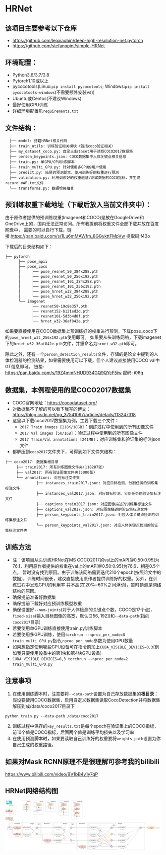 # HRNet

## 该项目主要参考以下仓库
* https://github.com/leoxiaobin/deep-high-resolution-net.pytorch
* https://github.com/stefanopini/simple-HRNet

## 环境配置：
* Python3.6/3.7/3.8
* Pytorch1.10或以上
* pycocotools(Linux:`pip install pycocotools`; Windows:`pip install pycocotools-windows`(不需要额外安装vs))
* Ubuntu或Centos(不建议Windows)
* 最好使用GPU训练
* 详细环境配置见`requirements.txt`

## 文件结构：
```
  ├── model: 搭建HRNet相关代码
  ├── train_utils: 训练验证相关模块（包括coco验证相关）
  ├── my_dataset_coco.py: 自定义dataset用于读取COCO2017数据集
  ├── person_keypoints.json: COCO数据集中人体关键点相关信息
  ├── train.py: 单GPU/CPU训练脚本
  ├── train_multi_GPU.py: 针对使用多GPU的用户使用
  ├── predict.py: 简易的预测脚本，使用训练好的权重进行预测
  ├── validation.py: 利用训练好的权重验证/测试数据的COCO指标，并生成record_mAP.txt文件
  └── transforms.py: 数据增强相关
```

## 预训练权重下载地址（下载后放入当前文件夹中）：
由于原作者提供的预训练权重(Imagenet和COCO)是放在GoogleDrive和OneDrive上的，国内无法正常访问。所有我提前将权重文件全部下载并放在百度网盘中，
需要的可以自行下载，链接:https://pan.baidu.com/s/1Lu6mMAWfm_8GGykttFMpVw 提取码:f43o

下载后的目录结构如下：
```
├── pytorch
      ├── pose_mpii
      ├── pose_coco
      │     ├── pose_resnet_50_384x288.pth
      │     ├── pose_resnet_50_256x192.pth
      │     ├── pose_resnet_101_384x288.pth
      │     ├── pose_resnet_101_256x192.pth
      │     ├── pose_hrnet_w32_384x288.pth
      │     └── pose_hrnet_w32_256x192.pth
      └── imagenet
            ├── resnet50-19c8e357.pth
            ├── resnet152-b121ed2d.pth
            ├── resnet101-5d3b4d8f.pth
            └── hrnet_w32-36af842e.pth
```
如果要直接使用在COCO数据集上预训练好的权重进行预测，下载pose_coco下的`pose_hrnet_w32_256x192.pth`使用即可。
如果要从头训练网络，下载imagenet下的`hrnet_w32-36af842e.pth`文件，并重命名为`hrnet_w32.pth`即可。

除此之外，还有一个`person_detection_results`文件，存储的是论文中提到的人体检测器的检测结果，如果需要使用可以下载，但个人建议直接使用COCO val中GT信息即可。
链接: https://pan.baidu.com/s/19Z4mmNHUD934GQ9QYcF5iw  密码: i08q
 
## 数据集，本例程使用的是COCO2017数据集
* COCO官网地址：https://cocodataset.org/
* 对数据集不了解的可以看下我写的博文：https://blog.csdn.net/qq_37541097/article/details/113247318
* 这里以下载coco2017数据集为例，主要下载三个文件：
    * `2017 Train images [118K/18GB]`：训练过程中使用到的所有图像文件
    * `2017 Val images [5K/1GB]`：验证过程中使用到的所有图像文件
    * `2017 Train/Val annotations [241MB]`：对应训练集和验证集的标注json文件
* 都解压到`coco2017`文件夹下，可得到如下文件夹结构：
```
├── coco2017: 数据集根目录
     ├── train2017: 所有训练图像文件夹(118287张)
     ├── val2017: 所有验证图像文件夹(5000张)
     └── annotations: 对应标注文件夹
              ├── instances_train2017.json: 对应目标检测、分割任务的训练集标注文件
              ├── instances_val2017.json: 对应目标检测、分割任务的验证集标注文件
              ├── captions_train2017.json: 对应图像描述的训练集标注文件
              ├── captions_val2017.json: 对应图像描述的验证集标注文件
              ├── person_keypoints_train2017.json: 对应人体关键点检测的训练集标注文件
              └── person_keypoints_val2017.json: 对应人体关键点检测的验证集标注文件夹
```

## 训练方法
* 注：该项目从头训练HRNet在MS COCO2017的val上的mAP[@0.50:0.95]为76.1，利用原作者提供的权重在val上的mAP[@0.50:0.95]为76.6，相差0.5个点，
暂时没有找到原因。由于训练该网络需要迭代210个epoch(按照论文中的数据)，训练时间很长，建议直接使用原作者提供训练好的权重。另外，在训练过程中发现GPU的利用率
并不高(在20%~60%之间浮动)，暂时猜测是网络结构的原因。
* 确保提前准备好数据集
* 确保提前下载好对应预训练模型权重
* 确保设置好`--num-joints`(对于人体检测的关键点个数，COCO是17个点)、`fixed-size`(输入目标图像的高宽，默认[256, 192])和`--data-path`(指向`coco2017`目录)
* 若要使用单GPU训练直接使用train.py训练脚本
* 若要使用多GPU训练，使用`torchrun --nproc_per_node=8 train_multi_GPU.py`指令,`nproc_per_node`参数为使用GPU数量
* 如果想指定使用哪些GPU设备可在指令前加上`CUDA_VISIBLE_DEVICES=0,3`(例如我只要使用设备中的第1块和第4块GPU设备)
* `CUDA_VISIBLE_DEVICES=0,3 torchrun --nproc_per_node=2 train_multi_GPU.py`

## 注意事项
1. 在使用训练脚本时，注意要将`--data-path`设置为自己存放数据集的**根目录**：
假设要使用COCO数据集，启用自定义数据集读取CocoDetection并将数据集解压到成/data/coco2017目录下
```
python train.py --data-path /data/coco2017
```
2. 训练过程中保存的`key_results.txt`是每个epoch在验证集上的COCO指标，前10个值是COCO指标，后面两个值是训练平均损失以及学习率
3. 在使用预测脚本时，如果要读取自己训练好的权重要将`weights_path`设置为你自己生成的权重路径。


## 如果对Mask RCNN原理不是很理解可参考我的bilibili
https://www.bilibili.com/video/BV1bB4y1y7qP

## HRNet网络结构图
![HRNet.png](HRNet.png)